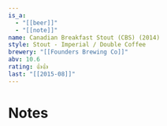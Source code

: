 ```yaml
---
is_a:
  - "[[beer]]"
  - "[[note]]"
name: Canadian Breakfast Stout (CBS) (2014)
style: Stout - Imperial / Double Coffee
brewery: "[[Founders Brewing Co]]"
abv: 10.6
rating: 👍👍
last: "[[2015-08]]"
---
```

# Notes

